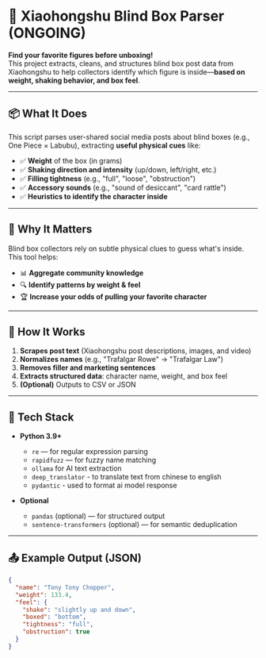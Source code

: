 # 🎁 Xiaohongshu Blind Box Parser (ONGOING)

**Find your favorite figures before unboxing!**  
This project extracts, cleans, and structures blind box post data from Xiaohongshu to help collectors identify which figure is inside—**based on weight, shaking behavior, and box feel**.

---

## 📦 What It Does

This script parses user-shared social media posts about blind boxes (e.g., One Piece × Labubu), extracting **useful physical cues** like:

- ✅ **Weight** of the box (in grams)
- ✅ **Shaking direction and intensity** (up/down, left/right, etc.)
- ✅ **Filling tightness** (e.g., "full", "loose", "obstruction")
- ✅ **Accessory sounds** (e.g., "sound of desiccant", "card rattle")
- ✅ **Heuristics to identify the character inside**

---

## 🧠 Why It Matters

Blind box collectors rely on subtle physical clues to guess what's inside. This tool helps:

- 📊 **Aggregate community knowledge**
- 🔍 **Identify patterns by weight & feel**
- 🏆 **Increase your odds of pulling your favorite character**

---

## 🚀 How It Works

1. **Scrapes post text** (Xiaohongshu post descriptions, images, and video)
2. **Normalizes names** (e.g., "Trafalgar Rowe" → "Trafalgar Law")
3. **Removes filler and marketing sentences**
4. **Extracts structured data**: character name, weight, and box feel
5. **(Optional)** Outputs to CSV or JSON

---

## 🧰 Tech Stack

- **Python 3.9+**

  - `re` — for regular expression parsing
  - `rapidfuzz` — for fuzzy name matching
  - `ollama` for AI text extraction
  - `deep_translator` - to translate text from chinese to english
  - `pydantic` - used to format ai model response

- **Optional**
  - `pandas` (optional) — for structured output
  - `sentence-transformers` (optional) — for semantic deduplication

---

## 📤 Example Output (JSON)

```json
{
  "name": "Tony Tony Chopper",
  "weight": 133.4,
  "feel": {
    "shake": "slightly up and down",
    "boxed": "bottom",
    "tightness": "full",
    "obstruction": true
  }
}
```

